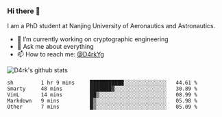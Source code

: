 ### Hi there 👋

I am a PhD student at Nanjing University of Aeronautics and Astronautics.

- 🔭 I’m currently working on cryptographic engineering
- 💬 Ask me about everything
- 📫 How to reach me: [@D4rkYg](https://twitter.com/D4rkYg)

![D4rk's github stats](https://github-readme-stats.vercel.app/api?username=dd4rk&show_icons=true&title_color=fff&icon_color=79ff97&text_color=9f9f9f&bg_color=151515)

<!--START_SECTION:waka-->
```text
sh         1 hr 9 mins     ███████████░░░░░░░░░░░░░░   44.61 % 
Smarty     48 mins         ███████▓░░░░░░░░░░░░░░░░░   30.89 % 
VimL       14 mins         ██▒░░░░░░░░░░░░░░░░░░░░░░   08.99 % 
Markdown   9 mins          █▒░░░░░░░░░░░░░░░░░░░░░░░   05.98 % 
Other      7 mins          █▒░░░░░░░░░░░░░░░░░░░░░░░   05.09 % 
```
<!--END_SECTION:waka-->
